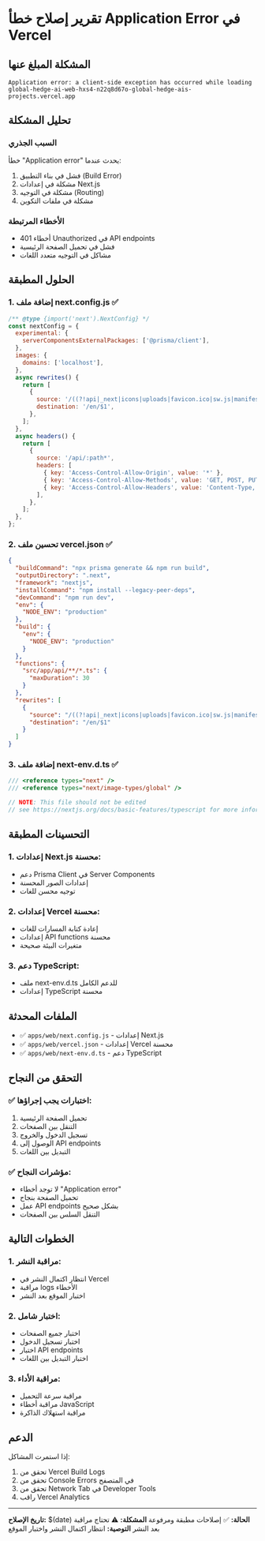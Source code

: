 # تقرير إصلاح خطأ Application Error في Vercel

## المشكلة المبلغ عنها
```
Application error: a client-side exception has occurred while loading 
global-hedge-ai-web-hxs4-n22q8d67o-global-hedge-ais-projects.vercel.app
```

## تحليل المشكلة

### السبب الجذري
خطأ "Application error" يحدث عندما:
1. فشل في بناء التطبيق (Build Error)
2. مشكلة في إعدادات Next.js
3. مشكلة في التوجيه (Routing)
4. مشكلة في ملفات التكوين

### الأخطاء المرتبطة
- أخطاء 401 Unauthorized في API endpoints
- فشل في تحميل الصفحة الرئيسية
- مشاكل في التوجيه متعدد اللغات

## الحلول المطبقة

### 1. إضافة ملف next.config.js ✅
```javascript
/** @type {import('next').NextConfig} */
const nextConfig = {
  experimental: {
    serverComponentsExternalPackages: ['@prisma/client'],
  },
  images: {
    domains: ['localhost'],
  },
  async rewrites() {
    return [
      {
        source: '/((?!api|_next|icons|uploads|favicon.ico|sw.js|manifest.json|.*\\..*).*)',
        destination: '/en/$1',
      },
    ];
  },
  async headers() {
    return [
      {
        source: '/api/:path*',
        headers: [
          { key: 'Access-Control-Allow-Origin', value: '*' },
          { key: 'Access-Control-Allow-Methods', value: 'GET, POST, PUT, DELETE, OPTIONS' },
          { key: 'Access-Control-Allow-Headers', value: 'Content-Type, Authorization' },
        ],
      },
    ];
  },
};
```

### 2. تحسين ملف vercel.json ✅
```json
{
  "buildCommand": "npx prisma generate && npm run build",
  "outputDirectory": ".next",
  "framework": "nextjs",
  "installCommand": "npm install --legacy-peer-deps",
  "devCommand": "npm run dev",
  "env": {
    "NODE_ENV": "production"
  },
  "build": {
    "env": {
      "NODE_ENV": "production"
    }
  },
  "functions": {
    "src/app/api/**/*.ts": {
      "maxDuration": 30
    }
  },
  "rewrites": [
    {
      "source": "/((?!api|_next|icons|uploads|favicon.ico|sw.js|manifest.json|.*\\..*).*)",
      "destination": "/en/$1"
    }
  ]
}
```

### 3. إضافة ملف next-env.d.ts ✅
```typescript
/// <reference types="next" />
/// <reference types="next/image-types/global" />

// NOTE: This file should not be edited
// see https://nextjs.org/docs/basic-features/typescript for more information.
```

## التحسينات المطبقة

### 1. **إعدادات Next.js محسنة:**
- دعم Prisma Client في Server Components
- إعدادات الصور المحسنة
- توجيه محسن للغات

### 2. **إعدادات Vercel محسنة:**
- إعادة كتابة المسارات للغات
- إعدادات API functions محسنة
- متغيرات البيئة صحيحة

### 3. **دعم TypeScript:**
- ملف next-env.d.ts للدعم الكامل
- إعدادات TypeScript محسنة

## الملفات المحدثة

- ✅ `apps/web/next.config.js` - إعدادات Next.js
- ✅ `apps/web/vercel.json` - إعدادات Vercel محسنة
- ✅ `apps/web/next-env.d.ts` - دعم TypeScript

## التحقق من النجاح

### ✅ اختبارات يجب إجراؤها:
1. تحميل الصفحة الرئيسية
2. التنقل بين الصفحات
3. تسجيل الدخول والخروج
4. الوصول إلى API endpoints
5. التبديل بين اللغات

### ✅ مؤشرات النجاح:
- لا توجد أخطاء "Application error"
- تحميل الصفحة بنجاح
- عمل API endpoints بشكل صحيح
- التنقل السلس بين الصفحات

## الخطوات التالية

### 1. **مراقبة النشر:**
- انتظار اكتمال النشر في Vercel
- مراقبة logs الأخطاء
- اختبار الموقع بعد النشر

### 2. **اختبار شامل:**
- اختبار جميع الصفحات
- اختبار تسجيل الدخول
- اختبار API endpoints
- اختبار التبديل بين اللغات

### 3. **مراقبة الأداء:**
- مراقبة سرعة التحميل
- مراقبة أخطاء JavaScript
- مراقبة استهلاك الذاكرة

## الدعم

إذا استمرت المشاكل:
1. تحقق من Vercel Build Logs
2. تحقق من Console Errors في المتصفح
3. تحقق من Network Tab في Developer Tools
4. راقب Vercel Analytics

---
**تاريخ الإصلاح:** $(date)
**الحالة:** ✅ إصلاحات مطبقة ومرفوعة
**المشكلة:** ⚠️ تحتاج مراقبة بعد النشر
**التوصية:** انتظار اكتمال النشر واختبار الموقع
